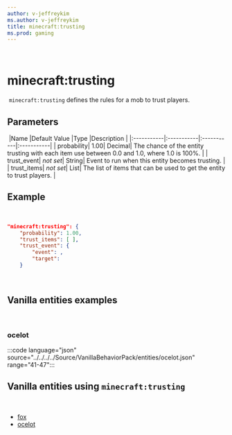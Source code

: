 ```yaml
---
author: v-jeffreykim
ms.author: v-jeffreykim
title: minecraft:trusting
ms.prod: gaming
---
```

​
# minecraft:trusting
​
`minecraft:trusting` defines the rules for a mob to trust players.
​
## Parameters
​
|Name |Default Value  |Type  |Description  |
|:-----------|:-----------|:-----------|:-----------|
| probability| 1.00| Decimal| The chance of the entity trusting with each item use between 0.0 and 1.0, where 1.0 is 100%. |
| trust_event| *not set*| String| Event to run when this entity becomes trusting. |
| trust_items| *not set*| List| The list of items that can be used to get the entity to trust players. |
​
## Example
​
```json
"minecraft:trusting": {
    "probability": 1.00,
    "trust_items": [ ],
    "trust_event": {
        "event": ,
        "target": 
    }
```
​
## Vanilla entities examples
​
### ocelot

:::code language="json" source="../../../../Source/VanillaBehaviorPack/entities/ocelot.json" range="41-47":::
​
## Vanilla entities using `minecraft:trusting`
​
- [fox](../../../../Source/VanillaBehaviorPack_Snippets/entities/fox.md)
- [ocelot](../../../../Source/VanillaBehaviorPack_Snippets/entities/ocelot.md)